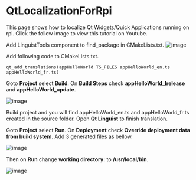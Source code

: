 # QtLocalizationForRpi
This page shows how to localize Qt Widgets/Quick Applications running on rpi.
Click the follow image to view this tutorial on Youtube.

Add LinguistTools component to find_package in CMakeLists.txt.
![image](https://github.com/MuyePan/QtLocalizationForRpi/assets/136073506/2665930f-349a-478c-aaa0-0aa7bb220264)

Add following code to CMakeLists.txt.
```
qt_add_translations(appHelloWorld TS_FILES appHelloWorld_en.ts appHelloWorld_fr.ts)
```

Goto **Project** select **Build**. On **Build Steps** check **appHelloWorld_lrelease** and **appHelloWorld_update**.

![image](https://github.com/MuyePan/QtLocalizationForRpi/assets/136073506/f1bcf4ac-4cce-42ab-a551-8ac9d5aab6c0)

Build project and you will find appHelloWorld_en.ts and appHelloWorld_fr.ts created in the source folder. Open **Qt Linguist** to finish translation.

Goto **Project** select **Run**. On **Deployment** check **Override deployment data from build system**. Add 3 generated files as bellow.

![image](https://github.com/MuyePan/QtLocalizationForRpi/assets/136073506/7bfffdc1-de75-4b58-9aeb-1b2adb5023ac)

Then on **Run** change **working directory:** to **/usr/local/bin**.

![image](https://github.com/MuyePan/QtLocalizationForRpi/assets/136073506/32ef52ec-d639-4d8a-a34e-e081912bf6cc)



